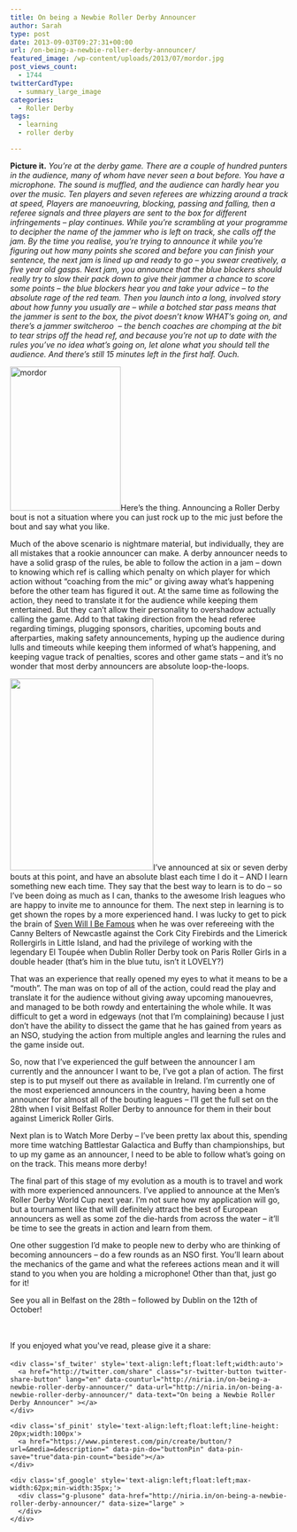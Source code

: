 ```yaml
---
title: On being a Newbie Roller Derby Announcer
author: Sarah
type: post
date: 2013-09-03T09:27:31+00:00
url: /on-being-a-newbie-roller-derby-announcer/
featured_image: /wp-content/uploads/2013/07/mordor.jpg
post_views_count:
  - 1744
twitterCardType:
  - summary_large_image
categories:
  - Roller Derby
tags:
  - learning
  - roller derby

---
```

<div id="fb-root">
</div>

<p style="text-align: left;">
  <strong>Picture it.</strong> <em>You&#8217;re at the derby game. There are a couple of hundred punters in the audience, many of whom have never seen a bout before. You have a microphone. The sound is muffled, and the audience can hardly hear you over the music. Ten players and seven referees are whizzing around a track at speed, Players are manoeuvring, blocking, passing and falling, then a referee signals and three players are sent to the box for different infringements &#8211; play continues. While you&#8217;re scrambling at your programme to decipher the name of the jammer who is left on track, she calls off the jam. By the time you realise, you&#8217;re trying to announce it while you&#8217;re figuring out how many points she scored and before you can finish your sentence, the next jam is lined up and ready to go &#8211; you swear creatively, a five year old gasps. Next jam, you announce that the blue blockers should really try to slow their pack down to give their jammer a chance to score some points &#8211; the blue blockers hear you and take your advice &#8211; to the absolute rage of the red team. Then you launch into a long, involved story about how funny you usually are &#8211; while a botched star pass means that the jammer is sent to the box, the pivot doesn&#8217;t know WHAT&#8217;s going on, and there&#8217;s a jammer switcheroo  &#8211; the bench coaches are chomping at the bit to tear strips off the head ref, and because you&#8217;re not up to date with the rules you&#8217;ve no idea what&#8217;s going on, let alone what you should tell the audience. And there&#8217;s still 15 minutes left in the first half. Ouch.</em>
</p>

<img class="alignleft" src="http://niria.in/wp-content/uploads/2013/07/mordor.jpg" alt="mordor" width="200" height="260" />Here&#8217;s the thing. Announcing a Roller Derby bout is not a situation where you can just rock up to the mic just before the bout and say what you like.

Much of the above scenario is nightmare material, but individually, they are all mistakes that a rookie announcer can make. A derby announcer needs to have a solid grasp of the rules, be able to follow the action in a jam &#8211; down to knowing which ref is calling which penalty on which player for which action without &#8220;coaching from the mic&#8221; or giving away what&#8217;s happening before the other team has figured it out. At the same time as following the action, they need to translate it for the audience while keeping them entertained. But they can&#8217;t allow their personality to overshadow actually calling the game. Add to that taking direction from the head referee regarding timings, plugging sponsors, charities, upcoming bouts and afterparties, making safety announcements, hyping up the audience during lulls and timeouts while keeping them informed of what&#8217;s happening, and keeping vague track of penalties, scores and other game stats &#8211; and it&#8217;s no wonder that most derby announcers are absolute loop-the-loops.

<img class="alignright" src="https://fbcdn-sphotos-b-a.akamaihd.net/hphotos-ak-ash4/998010_10151693321648928_1323536116_n.jpg" alt="" width="259" height="346" />I&#8217;ve announced at six or seven derby bouts at this point, and have an absolute blast each time I do it &#8211; AND I learn something new each time. They say that the best way to learn is to do &#8211; so I&#8217;ve been doing as much as I can, thanks to the awesome Irish leagues who are happy to invite me to announce for them. The next step in learning is to get shown the ropes by a more experienced hand. I was lucky to get to pick the brain of <a href="http://fatladonskates.blogspot.co.uk/" target="_blank">Sven Will I Be Famous</a> when he was over refereeing with the Canny Belters of Newcastle against the Cork City Firebirds and the Limerick Rollergirls in Little Island, and had the privilege of working with the legendary El Toupée when Dublin Roller Derby took on Paris Roller Girls in a double header (that&#8217;s him in the blue tutu, isn&#8217;t it LOVELY?)

That was an experience that really opened my eyes to what it means to be a &#8220;mouth&#8221;. The man was on top of all of the action, could read the play and translate it for the audience without giving away upcoming manouevres, and managed to be both rowdy and entertaining the whole while. It was difficult to get a word in edgeways (not that I&#8217;m complaining) because I just don&#8217;t have the ability to dissect the game that he has gained from years as an NSO, studying the action from multiple angles and learning the rules and the game inside out.

So, now that I&#8217;ve experienced the gulf between the announcer I am currently and the announcer I want to be, I&#8217;ve got a plan of action. The first step is to put myself out there as available in Ireland. I&#8217;m currently one of the most experienced announcers in the country, having been a home announcer for almost all of the bouting leagues &#8211; I&#8217;ll get the full set on the 28th when I visit Belfast Roller Derby to announce for them in their bout against Limerick Roller Girls.

Next plan is to Watch More Derby &#8211; I&#8217;ve been pretty lax about this, spending more time watching Battlestar Galactica and Buffy than championships, but to up my game as an announcer, I need to be able to follow what&#8217;s going on on the track. This means more derby!

The final part of this stage of my evolution as a mouth is to travel and work with more experienced announcers. I&#8217;ve applied to announce at the Men&#8217;s Roller Derby World Cup next year. I&#8217;m not sure how my application will go, but a tournament like that will definitely attract the best of European announcers as well as some zof the die-hards from across the water &#8211; it&#8217;ll be time to see the greats in action and learn from them.

One other suggestion I&#8217;d make to people new to derby who are thinking of becoming announcers &#8211; do a few rounds as an NSO first. You&#8217;ll learn about the mechanics of the game and what the referees actions mean and it will stand to you when you are holding a microphone! Other than that, just go for it!

See you all in Belfast on the 28th &#8211; followed by Dublin on the 12th of October!

&nbsp;

<div class='sfsi_Sicons' style='width: 100%; display: inline-block; vertical-align: middle; text-align:left'>
  <div style='margin:0px 8px 0px 0px; line-height: 24px'>
    <span>If you enjoyed what you've read, please give it a share:</span>
  </div>
  
  <div class='sfsi_socialwpr'>
    <div class='sf_fb' style='text-align:left;width:125px'>
      <div class="fb-like" href="http://niria.in/on-being-a-newbie-roller-derby-announcer/" width="180" send="false" showfaces="false"  action="like" data-share="true"data-layout="button_count" >
      </div>
    </div>
    
    <div class='sf_twiter' style='text-align:left;float:left;width:auto'>
      <a href="http://twitter.com/share" class="sr-twitter-button twitter-share-button" lang="en" data-counturl="http://niria.in/on-being-a-newbie-roller-derby-announcer/" data-url="http://niria.in/on-being-a-newbie-roller-derby-announcer/" data-text="On being a Newbie Roller Derby Announcer" ></a>
    </div>
    
    <div class='sf_pinit' style='text-align:left;float:left;line-height: 20px;width:100px'>
      <a href="https://www.pinterest.com/pin/create/button/?url=&media=&description=" data-pin-do="buttonPin" data-pin-save="true"data-pin-count="beside"></a>
    </div>
    
    <div class='sf_google' style='text-align:left;float:left;max-width:62px;min-width:35px;'>
      <div class="g-plusone" data-href="http://niria.in/on-being-a-newbie-roller-derby-announcer/" data-size="large" >
      </div>
    </div>
  </div>
</div>
